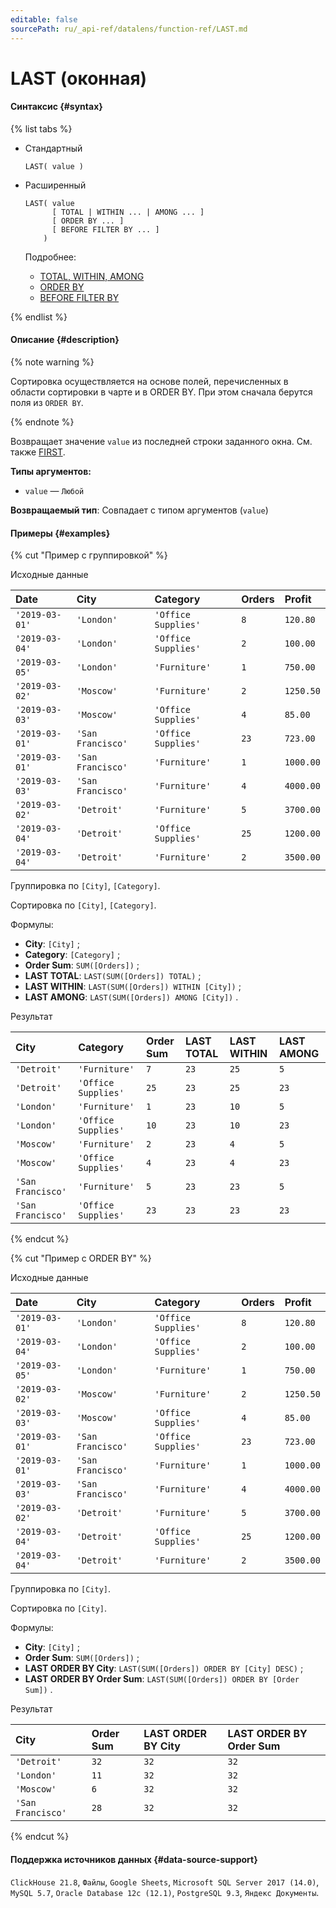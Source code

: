 ```yaml
---
editable: false
sourcePath: ru/_api-ref/datalens/function-ref/LAST.md
---
```


# LAST (оконная)



#### Синтаксис {#syntax}

{% list tabs %}

- Стандартный

  ```
  LAST( value )
  ```

- Расширенный

  ```
  LAST( value
        [ TOTAL | WITHIN ... | AMONG ... ]
        [ ORDER BY ... ]
        [ BEFORE FILTER BY ... ]
      )
  ```

  Подробнее:
  - [TOTAL, WITHIN, AMONG](window-functions.md#syntax-grouping)
  - [ORDER BY](window-functions.md#syntax-order-by)
  - [BEFORE FILTER BY](window-functions.md#syntax-before-filter-by)

{% endlist %}

#### Описание {#description}

{% note warning %}

Сортировка осуществляется на основе полей, перечисленных в области сортировки в чарте и в ORDER BY. При этом сначала берутся поля из `ORDER BY`.

{% endnote %}

Возвращает значение `value` из последней строки заданного окна. См. также [FIRST](FIRST.md).

**Типы аргументов:**
- `value` — `Любой`


**Возвращаемый тип**: Совпадает с типом аргументов (`value`)

#### Примеры {#examples}

{% cut "Пример с группировкой" %}


Исходные данные

| **Date**       | **City**          | **Category**        | **Orders**   | **Profit**   |
|:---------------|:------------------|:--------------------|:-------------|:-------------|
| `'2019-03-01'` | `'London'`        | `'Office Supplies'` | `8`          | `120.80`     |
| `'2019-03-04'` | `'London'`        | `'Office Supplies'` | `2`          | `100.00`     |
| `'2019-03-05'` | `'London'`        | `'Furniture'`       | `1`          | `750.00`     |
| `'2019-03-02'` | `'Moscow'`        | `'Furniture'`       | `2`          | `1250.50`    |
| `'2019-03-03'` | `'Moscow'`        | `'Office Supplies'` | `4`          | `85.00`      |
| `'2019-03-01'` | `'San Francisco'` | `'Office Supplies'` | `23`         | `723.00`     |
| `'2019-03-01'` | `'San Francisco'` | `'Furniture'`       | `1`          | `1000.00`    |
| `'2019-03-03'` | `'San Francisco'` | `'Furniture'`       | `4`          | `4000.00`    |
| `'2019-03-02'` | `'Detroit'`       | `'Furniture'`       | `5`          | `3700.00`    |
| `'2019-03-04'` | `'Detroit'`       | `'Office Supplies'` | `25`         | `1200.00`    |
| `'2019-03-04'` | `'Detroit'`       | `'Furniture'`       | `2`          | `3500.00`    |

Группировка по `[City]`, `[Category]`.

Сортировка по `[City]`, `[Category]`.

Формулы:

- **City**: `[City]` ;
- **Category**: `[Category]` ;
- **Order Sum**: `SUM([Orders])` ;
- **LAST TOTAL**: `LAST(SUM([Orders]) TOTAL)` ;
- **LAST WITHIN**: `LAST(SUM([Orders]) WITHIN [City])` ;
- **LAST AMONG**: `LAST(SUM([Orders]) AMONG [City])` .


Результат

| **City**          | **Category**        | **Order Sum**   | **LAST TOTAL**   | **LAST WITHIN**   | **LAST AMONG**   |
|:------------------|:--------------------|:----------------|:-----------------|:------------------|:-----------------|
| `'Detroit'`       | `'Furniture'`       | `7`             | `23`             | `25`              | `5`              |
| `'Detroit'`       | `'Office Supplies'` | `25`            | `23`             | `25`              | `23`             |
| `'London'`        | `'Furniture'`       | `1`             | `23`             | `10`              | `5`              |
| `'London'`        | `'Office Supplies'` | `10`            | `23`             | `10`              | `23`             |
| `'Moscow'`        | `'Furniture'`       | `2`             | `23`             | `4`               | `5`              |
| `'Moscow'`        | `'Office Supplies'` | `4`             | `23`             | `4`               | `23`             |
| `'San Francisco'` | `'Furniture'`       | `5`             | `23`             | `23`              | `5`              |
| `'San Francisco'` | `'Office Supplies'` | `23`            | `23`             | `23`              | `23`             |

{% endcut %}

{% cut "Пример с ORDER BY" %}


Исходные данные

| **Date**       | **City**          | **Category**        | **Orders**   | **Profit**   |
|:---------------|:------------------|:--------------------|:-------------|:-------------|
| `'2019-03-01'` | `'London'`        | `'Office Supplies'` | `8`          | `120.80`     |
| `'2019-03-04'` | `'London'`        | `'Office Supplies'` | `2`          | `100.00`     |
| `'2019-03-05'` | `'London'`        | `'Furniture'`       | `1`          | `750.00`     |
| `'2019-03-02'` | `'Moscow'`        | `'Furniture'`       | `2`          | `1250.50`    |
| `'2019-03-03'` | `'Moscow'`        | `'Office Supplies'` | `4`          | `85.00`      |
| `'2019-03-01'` | `'San Francisco'` | `'Office Supplies'` | `23`         | `723.00`     |
| `'2019-03-01'` | `'San Francisco'` | `'Furniture'`       | `1`          | `1000.00`    |
| `'2019-03-03'` | `'San Francisco'` | `'Furniture'`       | `4`          | `4000.00`    |
| `'2019-03-02'` | `'Detroit'`       | `'Furniture'`       | `5`          | `3700.00`    |
| `'2019-03-04'` | `'Detroit'`       | `'Office Supplies'` | `25`         | `1200.00`    |
| `'2019-03-04'` | `'Detroit'`       | `'Furniture'`       | `2`          | `3500.00`    |

Группировка по `[City]`.

Сортировка по `[City]`.

Формулы:

- **City**: `[City]` ;
- **Order Sum**: `SUM([Orders])` ;
- **LAST ORDER BY City**: `LAST(SUM([Orders]) ORDER BY [City] DESC)` ;
- **LAST ORDER BY Order Sum**: `LAST(SUM([Orders]) ORDER BY [Order Sum])` .


Результат

| **City**          | **Order Sum**   | **LAST ORDER BY City**   | **LAST ORDER BY Order Sum**   |
|:------------------|:----------------|:-------------------------|:------------------------------|
| `'Detroit'`       | `32`            | `32`                     | `32`                          |
| `'London'`        | `11`            | `32`                     | `32`                          |
| `'Moscow'`        | `6`             | `32`                     | `32`                          |
| `'San Francisco'` | `28`            | `32`                     | `32`                          |

{% endcut %}


#### Поддержка источников данных {#data-source-support}

`ClickHouse 21.8`, `Файлы`, `Google Sheets`, `Microsoft SQL Server 2017 (14.0)`, `MySQL 5.7`, `Oracle Database 12c (12.1)`, `PostgreSQL 9.3`, `Яндекс Документы`.
